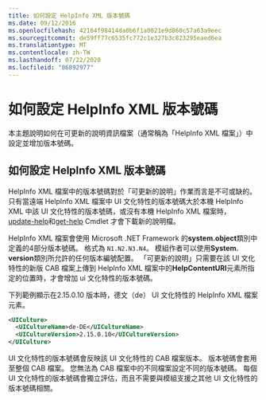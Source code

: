 ```yaml
---
title: 如何設定 HelpInfo XML 版本號碼
ms.date: 09/12/2016
ms.openlocfilehash: 42164f98414da0b6f1a0021e9d860c57a63a9eec
ms.sourcegitcommit: de59ff77c6535fc772c1e327b3c823295eaed6ea
ms.translationtype: MT
ms.contentlocale: zh-TW
ms.lasthandoff: 07/22/2020
ms.locfileid: "86892977"
---
```

# <a name="how-to-set-helpinfo-xml-version-numbers"></a>如何設定 HelpInfo XML 版本號碼

本主題說明如何在可更新的說明資訊檔案（通常稱為「HelpInfo XML 檔案」）中設定並增加版本號碼。

## <a name="how-to-set-helpinfo-xml-version-numbers"></a>如何設定 HelpInfo XML 版本號碼

HelpInfo XML 檔案中的版本號碼對於「可更新的說明」作業而言是不可或缺的。 只有當遠端 HelpInfo XML 檔案中 UI 文化特性的版本號碼大於本機 HelpInfo XML 中該 UI 文化特性的版本號碼，或沒有本機 HelpInfo XML 檔案時， [update-help](/powershell/module/Microsoft.PowerShell.Core/Update-Help)和[get-help](/powershell/module/Microsoft.PowerShell.Core/Save-Help) Cmdlet 才會下載新的說明檔。

HelpInfo XML 檔案會使用 Microsoft .NET Framework 的**system.object**類別中定義的4部分版本號碼。 格式為 `N1.N2.N3.N4`。 模組作者可以使用**System. version**類別所允許的任何版本編號配置。 「可更新的說明」只需要在該 UI 文化特性的新版 CAB 檔案上傳到 HelpInfo XML 檔案中的**HelpContentURI**元素所指定的位置時，才會增加 ui 文化特性的版本號碼。

下列範例顯示在2.15.0.10 版本時，德文（de） UI 文化特性的 HelpInfo XML 檔案元素。

```xml
<UICulture>
  <UICultureName>de-DE</UICultureName>
  <UICultureVersion>2.15.0.10</UICultureVersion>
</UICulture>
```

UI 文化特性的版本號碼會反映該 UI 文化特性的 CAB 檔案版本。 版本號碼會套用至整個 CAB 檔案。 您無法為 CAB 檔案中的不同檔案設定不同的版本號碼。 每個 UI 文化特性的版本號碼會獨立評估，而且不需要與模組支援之其他 UI 文化特性的版本號碼相關。

